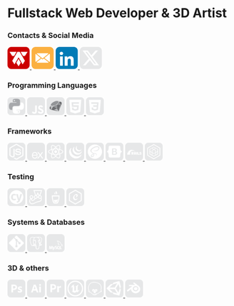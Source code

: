 # Fullstack Web Developer & 3D Artist

<!-- Contacts & Social Media -->
### Contacts & Social Media
<p>
  <a href="https://alexandertamayo.com/">
    <img src="./icons/mylogo.svg" alt="alexandertamayo.com" width="50" height="50">
  </a>
  <a href="mailto:alextamayocg@gmail.com">
    <img src="./icons/email.svg" alt="alextamayocg@gmail.com" width="50" height="50">
  </a>
  <a href="https://linkedin.com/in/alexandertamayo/">
    <img src="./icons/linkedin.svg" alt="linkedin.com/in/alexandertamayo" width="50" height="50">
  </a>
  <a href="https://x.com/AlexTamayo">
    <img src="./icons/x.svg" alt="x.com/AlexTamayo" width="50" height="50">
  </a>
</p>

<!-- Programming languages -->
### **Programming Languages** 
<p>
  <a href="https://www.python.org/">
    <img src="./icons/python.svg" alt="python" width="40" height="40">
  </a>
  <a href="https://www.ecma-international.org/publications-and-standards/standards/ecma-262/">
    <img src="./icons/javascript.svg" alt="javascript" width="40" height="40">
  </a>
  <a href="https://www.ruby-lang.org/en/">
    <img src="./icons/ruby.svg" alt="ruby" width="40" height="40">
  </a>
  <a href="https://html.spec.whatwg.org/multipage/">
    <img src="./icons/html5.svg" alt="html5" width="40" height="40">
  </a>
  <a href="https://www.w3.org/Style/CSS/Overview.en.html">
    <img src="./icons/css3.svg" alt="css3" width="40" height="40">
  </a>
  <!-- <a href="https://www.open-std.org/jtc1/sc22/wg14/">
    <img src="./icons/c.svg" alt="c" width="40" height="40">
  </a> -->
  <!-- <a href="https://isocpp.org/">
    <img src="./icons/c++.svg" alt="c++" width="40" height="40">
  </a> -->
  <!-- <a href="https://learn.microsoft.com/en-us/dotnet/csharp/">
    <img src="./icons/csharp.svg" alt="csharp" width="40" height="40">
  </a> -->
</p>


<!-- Frameworks -->
### **Frameworks**
<p>
  <a href="https://nodejs.org/en">
    <img src="./icons/node.js.svg" alt="node.js" width="40" height="40">
  </a>
  <a href="https://expressjs.com/">
    <img src="./icons/express.js.svg" alt="express.js" width="40" height="40">
  </a>
  <a href="https://react.dev/">
    <img src="./icons/react.js.svg" alt="react.js" width="40" height="40">
  </a>
  <a href="https://jquery.com/">
    <img src="./icons/jquery.svg" alt="jquery" width="40" height="40">
  </a>
  <a href="https://sass-lang.com/">
    <img src="./icons/sass.svg" alt="sass" width="40" height="40">
  </a>
  <a href="https://getbootstrap.com/">
    <img src="./icons/bootstrap.svg" alt="bootstrap" width="40" height="40">
  </a>
  <a href="https://rubyonrails.org/">
    <img src="./icons/rubyOnRails.svg" alt="ruby on rails" width="40" height="40">
  </a>
  <a href="https://sequelize.org/">
    <img src="./icons/sequelize.svg" alt="sequelize" width="40" height="40">
  </a>
</p>

<!-- Testing -->
### **Testing**
<p>
  <a href="https://www.cypress.io/">
    <img src="./icons/cypress.svg" alt="cypress" width="40" height="40">
  </a>
  <a href="https://jestjs.io/">
    <img src="./icons/jest.svg" alt="jest" width="40" height="40">
  </a>
  <a href="https://mochajs.org/">
    <img src="./icons/mocha.svg" alt="mocha" width="40" height="40">
  </a>
  <a href="https://www.chaijs.com/">
    <img src="./icons/chai.svg" alt="chai" width="40" height="40">
  </a>
</p>

<!-- Systems & Databases -->
### **Systems & Databases**
<p>
  <a href="https://git-scm.com/">
    <img src="./icons/git.svg" alt="git" width="40" height="40">
  </a>
  <a href="https://www.postgresql.org/">
    <img src="./icons/postgresql.svg" alt="postgresql" width="40" height="40">
  </a>
  <a href="https://www.mysql.com/">
    <img src="./icons/mysql.svg" alt="mysql" width="40" height="40">
  </a>
</p>

<!-- 3D & others -->
### **3D & others**
<p>
  <a href="https://www.adobe.com/ca/products/photoshop.html">
    <img src="./icons/photoshop.svg" alt="photoshop" width="40" height="40">
  </a>
  <a href="https://www.adobe.com/ca/products/illustrator.html">
    <img src="./icons/illustrator.svg" alt="illustrator" width="40" height="40">
  </a>
  <a href="https://www.adobe.com/ca/products/premiere.html">
    <img src="./icons/premiere.svg" alt="premiere" width="40" height="40">
  </a>
  <a href="https://www.unrealengine.com/">
    <img src="./icons/unrealEngine.svg" alt="unreal engine" width="40" height="40">
  </a>
  <a href="https://marmoset.co/">
    <img src="./icons/marmosetToolbag.svg" alt="marmoset toolbag" width="40" height="40">
  </a>
  <a href="https://unity.com/">
    <img src="./icons/unity3d.svg" alt="unity3d" width="40" height="40">
  </a>
  <a href="https://www.blender.org/">
    <img src="./icons/blender.svg" alt="blender" width="40" height="40">
  </a>
</p>


